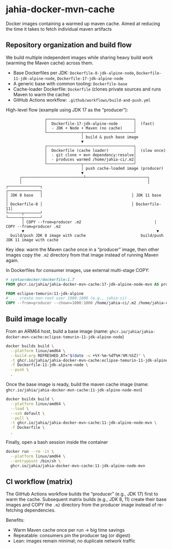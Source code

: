 # jahia-docker-mvn-cache

Docker images containing a warmed up maven cache. Aimed at reducing the time it takes to fetch individual maven artifacts

## Repository organization and build flow

We build multiple independent images while sharing heavy build work (warming the Maven cache) across them.

- Base Dockerfiles per JDK: `Dockerfile-8-jdk-alpine-node`, `Dockerfile-11-jdk-alpine-node`, `Dockerfile-17-jdk-alpine-node`
- A generic base with common tooling: `Dockerfile-base`
- Cache-loader Dockerfile: `Dockerfile` (clones private sources and runs Maven to warm the cache)
- GitHub Actions workflow: `.github/workflows/build-and-push.yml`

High-level flow (example using JDK 17 as the “producer”):

```
                 ┌──────────────────────────────────────┐
                 │  Dockerfile-17-jdk-alpine-node       │  (fast)
                 │  - JDK + Node + Maven (no cache)     │
                 └───────────────┬──────────────────────┘
                                 │ build & push base image
                                 ▼
                 ┌──────────────────────────────────────┐
                 │  Dockerfile (cache loader)           │  (slow once)
                 │  - git clone + mvn dependency:resolve│
                 │  - produces warmed /home/jahia-ci/.m2│
                 └───────────────┬──────────────────────┘
                                 │ push cache-loaded image (producer)
                                 ▼
      ┌───────────────────────────┴───────────────────────────┐
      │                                                       │
┌──────────────┐                                       ┌──────────────┐
│ JDK 8 base   │                                       │ JDK 11 base  │
│ Dockerfile-8 │                                       │ Dockerfile-11│
└──────┬───────┘                                       └──────┬───────┘
       │ COPY --from=producer .m2                                │ COPY --from=producer .m2
       ▼                                                          ▼
  build/push JDK 8 image with cache                        build/push JDK 11 image with cache
```

Key idea: warm the Maven cache once in a “producer” image, then other images copy the `.m2` directory from that image instead of running Maven again.

In Dockerfiles for consumer images, use external multi-stage COPY:

```dockerfile
# syntax=docker/dockerfile:1.7
FROM ghcr.io/jahia/jahia-docker-mvn-cache:17-jdk-alpine-node-mvn AS producer

FROM eclipse-temurin:11-jdk-alpine
# ... create non-root user 1000:1000 (e.g., jahia-ci) ...
COPY --from=producer --chown=1000:1000 /home/jahia-ci/.m2 /home/jahia-ci/.m2
```

## Build image locally

From an ARM64 host, build a base image (name: `ghcr.io/jahia/jahia-docker-mvn-cache:eclipse-temurin-11-jdk-alpine-node`)

```bash
docker buildx build \
  --platform linux/amd64 \
  --build-arg REFRESHED_AT="$(date -u +%Y-%m-%dT%H:%M:%SZ)" \
  -t ghcr.io/jahia/jahia-docker-mvn-cache:eclipse-temurin-11-jdk-alpine-node \
  -f Dockerfile-11-jdk-alpine-node \
  --push \
  .
```

Once the base image is ready, build the maven cache image (name: `ghcr.io/jahia/jahia-docker-mvn-cache:11-jdk-alpine-node-mvn`)

```bash
docker buildx build \
  --platform linux/amd64 \
  --load \
  --ssh default \
  --pull \
  -t ghcr.io/jahia/jahia-docker-mvn-cache:11-jdk-alpine-node-mvn \
  -f Dockerfile \
  .
```

Finally, open a bash session inside the container

```bash
docker run --rm -it \
  --platform linux/amd64 \
  --entrypoint /bin/sh \
  ghcr.io/jahia/jahia-docker-mvn-cache:11-jdk-alpine-node-mvn
```

## CI workflow (matrix)

The GitHub Actions workflow builds the “producer” (e.g., JDK 17) first to warm the cache. Subsequent matrix builds (e.g., JDK 8, 11) create their base images and COPY the `.m2` directory from the producer image instead of re-fetching dependencies.

Benefits:

- Warm Maven cache once per run → big time savings
- Repeatable: consumers pin the producer tag (or digest)
- Lean: images remain minimal; no duplicate network traffic

